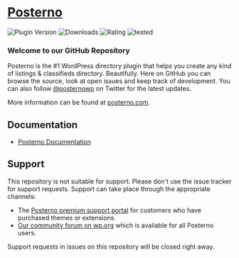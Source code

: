 # [Posterno](https://posterno.com) #

![Plugin Version](https://img.shields.io/wordpress/plugin/v/posterno.svg?color=%235c6ac5&label=Latest%20release) ![Downloads](https://img.shields.io/wordpress/plugin/dt/posterno.svg?color=%2346b450&label=Downloads&style=popout) ![Rating](https://img.shields.io/wordpress/plugin/rating/posterno.svg?color=%2346b450&label=Rating) ![tested](https://img.shields.io/wordpress/plugin/tested/posterno.svg?color=%2346b450&label=WordPress)

### Welcome to our GitHub Repository

Posterno is the #1 WordPress directory plugin that helps you create any kind of listings & classifieds directory. Beautifully. Here on GitHub you can browse the source, look at open issues and keep track of development. You can also follow [@posternowp](https://twitter.com/posternowp) on Twitter for the latest updates.

More information can be found at [posterno.com](https://posterno.com/).

## Documentation
* [Posterno Documentation](https://docs.posterno.com)

## Support
This repository is not suitable for support. Please don't use the issue tracker for support requests. Support can take place through the appropriate channels:

* The [Posterno premium support portal](https://posterno.com/support/) for customers who have purchased themes or extensions.
* [Our community forum on wp.org](https://wordpress.org/support/plugin/posterno) which is available for all Posterno users.

Support requests in issues on this repository will be closed right away.
